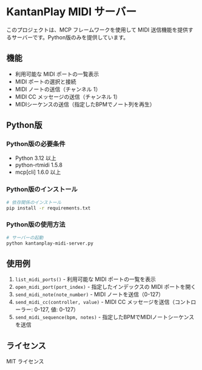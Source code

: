 # KantanPlay MIDI サーバー

このプロジェクトは、MCP フレームワークを使用して MIDI 送信機能を提供するサーバーです。Python版のみを提供しています。

## 機能

- 利用可能な MIDI ポートの一覧表示
- MIDI ポートの選択と接続
- MIDI ノートの送信（チャンネル 1）
- MIDI CC メッセージの送信（チャンネル 1）
- MIDIシーケンスの送信（指定したBPMでノート列を再生）

## Python版

### Python版の必要条件

- Python 3.12 以上
- python-rtmidi 1.5.8
- mcp[cli] 1.6.0 以上

### Python版のインストール

```bash
# 依存関係のインストール
pip install -r requirements.txt
```

### Python版の使用方法

```bash
# サーバーの起動
python kantanplay-midi-server.py
```


## 使用例

1. `list_midi_ports()` - 利用可能な MIDI ポートの一覧を表示
2. `open_midi_port(port_index)` - 指定したインデックスの MIDI ポートを開く
3. `send_midi_note(note_number)` - MIDI ノートを送信（0-127）
4. `send_midi_cc(controller, value)` - MIDI CC メッセージを送信（コントローラー: 0-127, 値: 0-127）
5. `send_midi_sequence(bpm, notes)` - 指定したBPMでMIDIノートシーケンスを送信

## ライセンス

MIT ライセンス
